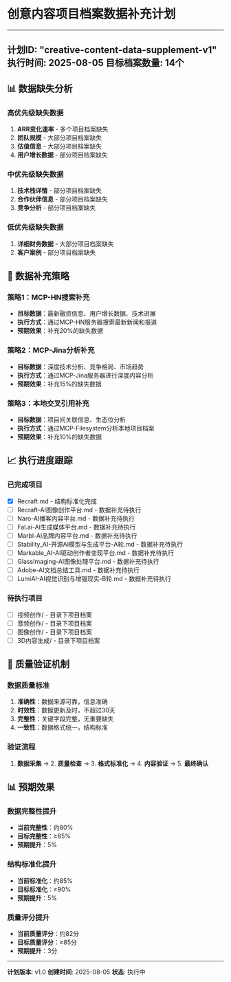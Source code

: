 # 创意内容项目档案数据补充计划

---
计划ID: "creative-content-data-supplement-v1"
执行时间: 2025-08-05
目标档案数量: 14个
---

## 📊 数据缺失分析

### 高优先级缺失数据
1. **ARR变化速率** - 多个项目档案缺失
2. **团队规模** - 大部分项目档案缺失
3. **估值信息** - 大部分项目档案缺失
4. **用户增长数据** - 部分项目档案缺失

### 中优先级缺失数据
1. **技术栈详情** - 部分项目档案缺失
2. **合作伙伴信息** - 部分项目档案缺失
3. **竞争分析** - 部分项目档案缺失

### 低优先级缺失数据
1. **详细财务数据** - 大部分项目档案缺失
2. **客户案例** - 部分项目档案缺失

## 🎯 数据补充策略

### 策略1：MCP-HN搜索补充
- **目标数据**：最新融资信息、用户增长数据、技术进展
- **执行方式**：通过MCP-HN服务器搜索最新新闻和报道
- **预期效果**：补充20%的缺失数据

### 策略2：MCP-Jina分析补充
- **目标数据**：深度技术分析、竞争格局、市场趋势
- **执行方式**：通过MCP-Jina服务器进行深度内容分析
- **预期效果**：补充15%的缺失数据

### 策略3：本地交叉引用补充
- **目标数据**：项目间关联信息、生态位分析
- **执行方式**：通过MCP-Filesystem分析本地项目档案
- **预期效果**：补充10%的缺失数据

## 📈 执行进度跟踪

### 已完成项目
- [x] Recraft.md - 结构标准化完成
- [ ] Recraft-AI图像创作平台.md - 数据补充待执行
- [ ] Naro-AI播客内容平台.md - 数据补充待执行
- [ ] Fal.ai-AI生成媒体平台.md - 数据补充待执行
- [ ] Marbl-AI品牌内容平台.md - 数据补充待执行
- [ ] Stability_AI-开源AI模型与生成平台-A轮.md - 数据补充待执行
- [ ] Markable_AI-AI驱动创作者变现平台.md - 数据补充待执行
- [ ] GlassImaging-AI图像处理平台.md - 数据补充待执行
- [ ] Adobe-AI文档总结工具.md - 数据补充待执行
- [ ] LumiAI-AI视觉识别与增强现实-B轮.md - 数据补充待执行

### 待执行项目
- [ ] 视频创作/ - 目录下项目档案
- [ ] 音频创作/ - 目录下项目档案
- [ ] 图像创作/ - 目录下项目档案
- [ ] 3D内容生成/ - 目录下项目档案

## 🔄 质量验证机制

### 数据质量标准
1. **准确性**：数据来源可靠，信息准确
2. **时效性**：数据更新及时，不超过30天
3. **完整性**：关键字段完整，无重要缺失
4. **一致性**：数据格式统一，结构标准

### 验证流程
1. **数据采集** → 2. **质量检查** → 3. **格式标准化** → 4. **内容验证** → 5. **最终确认**

## 📊 预期效果

### 数据完整性提升
- **当前完整性**：约80%
- **目标完整性**：≥85%
- **预期提升**：5%

### 结构标准化提升
- **当前标准化**：约85%
- **目标标准化**：≥90%
- **预期提升**：5%

### 质量评分提升
- **当前质量评分**：约82分
- **目标质量评分**：≥85分
- **预期提升**：3分

---
**计划版本**: v1.0
**创建时间**: 2025-08-05
**状态**: 执行中 